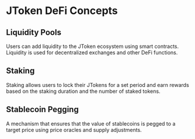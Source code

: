 # JToken DeFi Concepts

## Liquidity Pools
Users can add liquidity to the JToken ecosystem using smart contracts. Liquidity is used for decentralized exchanges and other DeFi functions.

## Staking
Staking allows users to lock their JTokens for a set period and earn rewards based on the staking duration and the number of staked tokens.

## Stablecoin Pegging
A mechanism that ensures that the value of stablecoins is pegged to a target price using price oracles and supply adjustments.
